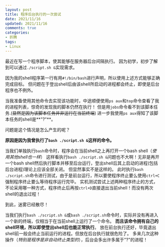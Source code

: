 ```yaml
---
layout: post
title: 程序后台执行的一次尝试
date: 2021/11/16
updated: 2021/11/16
comments: true
categories: 
- 折腾
tags:
- Linux
---
```


最近在写一个程序脚本，使其能够在服务器后台间隔执行。
因为初学，初步了解到可以通过`./script.sh &`实现需求。

因为我的shell程序第一行有用`#!/bin/bash`进行声明，所以使用上述方式能够正确完成目标。
但问题在于登出shell后由该shell所启动的进程都会终止，即使是后台程序也不例外。

当我准备使用其他命令去实现该功能时，中途顺便使用`ps aux`和`top`命令查看了我的进程列表，惊奇的发现我的脚本仍然在执行！
但是用`jobs`命令看不到该脚本任务.(~~显然是因为该脚本任务并非运行在当前终端~~)
进一步我使用`ps aux`得知了该脚本任务的shell是**"?"**。

问题是这个情况是怎么产生的呢？

**原因是因为我曾执行了`bash ./script.sh &`这样的命令。**

当我们单独执行`bash`命令时，程序会在当前shell之上再打开一个bash shell（_使用其他shell也一样_）
这样看执行`bash ./script.sh &`问题也不大啊！无非是再开一个bash shell然后执行脚本并移至后台运行，登出shell后其上启动的进程(包括后台进程)理论上应该全部关闭。
但显然事实不是这样的。
此时执行`bash ./script.sh`命令进行测试，由于是前台运行，所以要使程序终止要么使用`ctrl+C`强制程序终止要么等待程序运行完毕。
实机测试尝试上述两种程序终止的方式，不论采用哪一种方式，程序终止后再按`ctrl+D`直接退出当前shell！而没有两次shell的退出过程！

到此，迷雾已经散尽！

当我们执行`bash ./script.sh &`或`bash ./script.sh`命令时，实际并没有再进入一个新的终端，仅相当于在当前shell上运行了一个命令。
**而且该命令拥有自己的shell环境，所以即使登出shell后也能正常执行**。
放在前台执行还好，毕竟退出shell前一般会终止当前运行的进程。但放在后台执行就很危险了。
多来几次这种操作（_特别是程序是非自动终止类型的_），后台会多出许多属于"?"的进程！